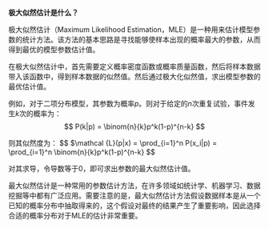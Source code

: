 **极大似然估计是什么？**

极大似然估计（Maximum Likelihood Estimation，MLE）是一种用来估计模型参数的统计方法。该方法的基本思路是寻找能够使样本出现的概率最大的参数，从而得到最优的模型参数估计值。

在极大似然估计中，首先需要定义概率密度函数或概率质量函数，然后将样本数据带入该函数中，得到样本数据的似然值。然后通过极大化似然值，求出模型参数的最优估计值。

例如，对于二项分布模型，其参数为概率$p$。则对于给定的$n$次重复试验，事件发生$k$次的概率为：
$$
P(k|p) = \binom{n}{k}p^k(1-p)^{n-k}
$$


则其似然度为：
$$
$\mathcal {L}(p|x) = \prod_{i=1}^n P(x_i|p) = \prod_{i=1}^n \binom{n}{k}p^k(1-p)^{n-k}
$$


对其求导，令导数等于0，即可求出参数的最大似然估计值。

最大似然估计是一种常用的参数估计方法，在许多领域如统计学、机器学习、数据挖掘等中都有广泛应用。需要注意的是，最大似然估计方法假设数据样本是从一个已知的概率分布中抽取得来的，这个假设对最终的结果产生了重要影响，因此选择合适的概率分布对于MLE的估计非常重要。